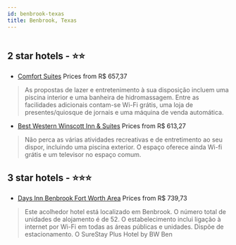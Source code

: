 ```yaml
---
id: benbrook-texas
title: Benbrook, Texas
---
```


<center><img src="https://photos.hotelbeds.com/giata/55/550784/550784a_hb_a_010.jpg" alt="" /></center>


##  2 star hotels - ⭐️⭐️

-    [Comfort Suites](https://www.hurb.com/br/aud/https://www.hurb.com/br/hotels/benbrook/comfort-suites-HT-M5F9?cmp=18055) Prices from R$ 657,37
   > As propostas de lazer e entretenimento à sua disposição incluem uma piscina interior e uma banheira de hidromassagem. Entre as facilidades adicionais contam-se Wi-Fi grátis, uma loja de presentes/quiosque de jornais e uma máquina de venda automática.
-    [Best Western Winscott Inn & Suites](https://www.hurb.com/br/aud/https://www.hurb.com/br/hotels/benbrook/best-western-winscott-inn-suites-HT-78MQ?cmp=18055) Prices from R$ 613,27
   > Não perca as várias atividades recreativas e de entretimento ao seu dispor, incluindo uma piscina exterior. O espaço oferece ainda Wi-fi grátis e um televisor no espaço comum.

##  3 star hotels - ⭐️⭐️⭐️

-    [Days Inn Benbrook Fort Worth Area](https://www.hurb.com/br/aud/https://www.hurb.com/br/hotels/benbrook/days-inn-benbrook-fort-worth-area-HT-ORGD?cmp=18055) Prices from R$ 739,73
   > Este acolhedor hotel está localizado em Benbrook. O número total de unidades de alojamento é de 52. O estabelecimento inclui ligação à internet por Wi-Fi em todas as áreas públicas e unidades. Dispõe de estacionamento. O SureStay Plus Hotel by BW Ben
